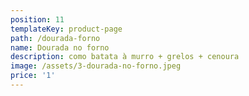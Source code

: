 ```yaml
---
position: 11
templateKey: product-page
path: /dourada-forno
name: Dourada no forno
description: como batata à murro + grelos + cenoura
image: /assets/3-dourada-no-forno.jpeg
price: '1'
---
```


